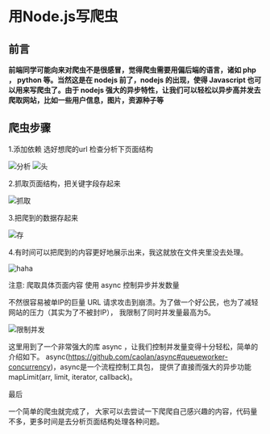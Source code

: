 # 用Node.js写爬虫 #

## 前言 ##

**前端同学可能向来对爬虫不是很感冒，觉得爬虫需要用偏后端的语言，诸如 php ， python 等。当然这是在 nodejs 前了，nodejs 的出现，使得 Javascript 也可以用来写爬虫了。由于 nodejs 强大的异步特性，让我们可以轻松以异步高并发去爬取网站，比如一些用户信息，图片，资源种子等**

## 爬虫步骤 ##

1.添加依赖 选好想爬的url 检查分析下页面结构

![分析](https://raw.githubusercontent.com/huangshanhe/nodejs-Spider/master/imgs/%E5%88%86%E6%9E%90.png)
![头](https://raw.githubusercontent.com/huangshanhe/nodejs-Spider/master/imgs/%E5%A4%B4.png)

2.抓取页面结构，把关键字段存起来

![抓取](https://raw.githubusercontent.com/huangshanhe/nodejs-Spider/master/imgs/%E6%8B%BF%E6%95%B0%E6%8D%AE.png)

3.把爬到的数据存起来

![存](https://raw.githubusercontent.com/huangshanhe/nodejs-Spider/master/imgs/%E5%AD%98.png)

4.有时间可以把爬到的内容更好地展示出来，我这就放在文件夹里没去处理。

![haha](https://raw.githubusercontent.com/huangshanhe/nodejs-Spider/master/imgs/%E6%88%AA%E5%9B%BE.png)

注意: 爬取具体页面内容 使用 async 控制异步并发数量 

不然很容易被单IP的巨量 URL 请求攻击到崩溃。为了做一个好公民，也为了减轻网站的压力（其实为了不被封IP），
我限制了同时并发量最高为5。

![限制并发](https://raw.githubusercontent.com/huangshanhe/nodejs-Spider/master/imgs/limit.png)

这里用到了一个非常强大的库 async ，让我们控制并发量变得十分轻松，简单的介绍如下。
async(https://github.com/caolan/async#queueworker-concurrency)，async是一个流程控制工具包，
提供了直接而强大的异步功能mapLimit(arr, limit, iterator, callback)。

最后

一个简单的爬虫就完成了， 大家可以去尝试一下爬爬自己感兴趣的内容，代码量不多，更多时间是去分析页面结构处理各种问题。
